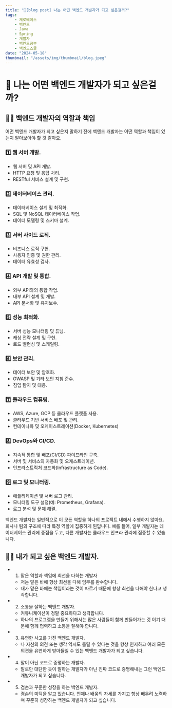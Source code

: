 ```yaml
---
title: "📝[blog post] 나는 어떤 백엔드 개발자가 되고 싶은걸까?"
tags:
    - 제로베이스
    - 백엔드
    - Java
    - Spring
    - 개발자
    - 백엔드공부
    - 백엔드스쿨
date: "2024-05-18"
thumbnail: "/assets/img/thumbnail/blog.jpeg"
---
```


# 🤔 나는 어떤 백엔드 개발자가 되고 싶은걸까?

## 🙋‍♂️ 백엔드 개발자의 역할과 책임

어떤 백엔드 개발자가 되고 싶은지 말하기 전에 백엔드 개발자는 어떤 역할과 책임이 있는지 알아보아야 할 것 같아요.

### 1️⃣ 웹 서버 개발.
- 웹 서버 및 API 개발.
- HTTP 요청 및 응답 처리.
- RESTful 서비스 설계 및 구현.

### 2️⃣ 데이터베이스 관리.
- 데이터베이스 설계 및 최적화.
- SQL 및 NoSQL 데이터베이스 작업.
- 데이터 모델링 및 스키마 설계.

### 3️⃣ 서버 사이드 로직.
- 비즈니스 로직 구현.
- 사용자 인증 및 권한 관리.
- 데이터 유효성 검사.

### 4️⃣ API 개발 및 통합.
- 외부 API와의 통합 작업.
- 내부 API 설계 및 개발.
- API 문서화 및 유지보수.

### 5️⃣ 성능 최적화.
- 서버 성능 모니터링 및 튜닝.
- 캐싱 전략 설계 및 구현.
- 로드 밸런싱 및 스케일링.

### 6️⃣ 보안 관리.
- 데이터 보안 및 암호화.
- OWASP 및 기타 보안 지침 준수.
- 침입 탐지 및 대응.

### 7️⃣ 클라우드 컴퓨팅.
- AWS, Azure, GCP 등 클라우드 플랫폼 사용.
- 클라우드 기반 서비스 배포 및 관리.
- 컨테이나화 및 오케이스트레이션(Docker, Kubernetes)

### 8️⃣ DevOps와 CI/CD.
- 지속적 통합 및 배포(CI/CD) 파이프라인 구축.
- 서버 및 서비스의 자동화 및 오케스트레이션.
- 인프라스트럭처 코드화(Infrastructure as Code).

### 9️⃣ 로그 및 모니터링.
- 애플리케이션 및 서버 로그 관리.
- 모니터링 도구 설정(예: Prometheus, Grafana).
- 로그 분석 및 문제 해결.

백엔드 개발자는 일반적으로 이 모든 역할을 하나의 프로젝트 내에서 수행하지 않아요.
회사나 팀의 구조에 따라 특정 역할에 집중하게 된답니다.
예를 들어, 일부 개발자는 데이터베이스 관리에 중점을 두고, 다른 개발자는 클라우드 인프라 관리에 집중할 수 있습니다.

## 🙋‍♂️ 내가 되고 싶은 백엔드 개발자.
- 1. 맡은 역할과 책임에 최선을 다하는 개발자
    - 저는 맡은 바에 항상 최선을 다해 임무를 완수합니다.
    - 내가 맡은 바에는 책임이라는 것이 따르기 때문에 항상 최선을 다해야 한다고 생각합니다.

- 2. 소통을 잘하는 백엔드 개발자.
    - 커뮤니케이션이 정말 중요하다고 생각합니다.
    - 하나의 프로그램을 만들기 위해서는 많은 사람들이 함께 만들어가는 것 이기 때문에 함께 협력하고 소통을 잘해야 합니다.

- 3. 유연한 사고를 가진 백엔드 개발자.
    - 나 자신의 의견 또는 생각 역시도 틀릴 수 있다는 것을 항상 인지하고 여러 모든 의견을 유연하게 받아들일 수 있는 백엔드 개발자가 되고 싶습니다.

- 4. 말이 아닌 코드로 증명하는 개발자.
    - 말로만 대단한 듯이 말하는 개발자가 아닌 진짜 코드로 증명해내는 그런 백엔드 개발자가 되고 싶습니다.

- 5. 겸손과 꾸준한 성장을 하는 백엔드 개발자.
    - 겸손의 미덕을 알고 있습니다. 언제나 배움의 자세를 가지고 항상 배우려 노력하며 꾸준히 성장하는 백엔드 개발자가 되고 싶습니다.
